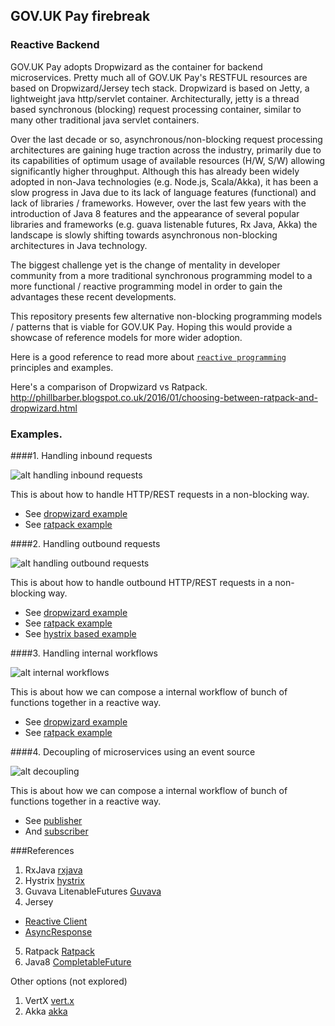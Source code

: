 ## GOV.UK Pay firebreak 

### Reactive Backend

GOV.UK Pay adopts Dropwizard as the container for backend microservices. Pretty much all of GOV.UK Pay's RESTFUL
resources are based on Dropwizard/Jersey tech stack.
Dropwizard is based on Jetty, a lightweight java http/servlet container. Architecturally, jetty is a thread based 
synchronous (blocking) request processing container, similar to many other traditional java servlet containers.

Over the last decade or so, asynchronous/non-blocking request processing architectures are gaining huge traction across the industry, primarily due to
its capabilities of optimum usage of available resources (H/W, S/W) allowing significantly higher throughput. Although this has already been widely 
adopted in non-Java technologies (e.g. Node.js, Scala/Akka), it has been a slow progress in Java due to its lack of language features (functional) 
and lack of libraries / frameworks. However, over the last few years with the introduction of Java 8 features and the appearance of 
several popular libraries and frameworks (e.g. guava listenable futures, Rx Java, Akka) the landscape is slowly shifting towards 
asynchronous non-blocking architectures in Java technology. 

The biggest challenge yet is the change of mentality in developer community from a more traditional synchronous programming model to a more functional / reactive 
programming model in order to gain the advantages these recent developments. 
 
This repository presents few alternative non-blocking programming models / patterns that is viable for GOV.UK Pay.
Hoping this would provide a showcase of reference models for more wider adoption.   
  
Here is a good reference to read more about [`reactive programming`](https://gist.github.com/staltz/868e7e9bc2a7b8c1f754) principles and examples.


Here's a comparison of Dropwizard vs Ratpack. 
http://phillbarber.blogspot.co.uk/2016/01/choosing-between-ratpack-and-dropwizard.html

### Examples.

####1. Handling inbound requests 

![alt handling inbound requests](img/inbound.png)

This is about how to handle HTTP/REST requests in a non-blocking way.  

  * See [dropwizard example](https://github.com/alphagov/pay-firebreak-react-backend/blob/master/dropwizard/src/main/java/firebreak/react/drop/resources/CardResource.java#L40)
  * See [ratpack example](https://github.com/alphagov/pay-firebreak-react-backend/blob/master/ratpack/src/main/java/firebreak/react/rat/CardResource.java#L43)


####2. Handling outbound requests 

![alt handling outbound requests](img/outbound.png)

This is about how to handle outbound HTTP/REST requests in a non-blocking way.  

  * See [dropwizard example](https://github.com/alphagov/pay-firebreak-react-backend/blob/master/dropwizard/src/main/java/firebreak/react/drop/resources/AuthorisationService.java#L42)
  * See [ratpack example](https://github.com/alphagov/pay-firebreak-react-backend/blob/master/ratpack/src/main/java/firebreak/react/rat/CardResource.java#L144)
  * See [hystrix based example](https://github.com/alphagov/pay-firebreak-react-backend/blob/master/dropwizard/src/main/java/firebreak/react/drop/resources/AuthorisationService.java#L57)


####3. Handling internal workflows 

![alt internal workflows](img/internal-flow.png)

This is about how we can compose a internal workflow of bunch of functions together in a reactive way.  

  * See [dropwizard example](https://github.com/alphagov/pay-firebreak-react-backend/blob/master/dropwizard/src/main/java/firebreak/react/drop/resources/AuthorisationService.java#L26)
  * See [ratpack example](https://github.com/alphagov/pay-firebreak-react-backend/blob/master/ratpack/src/main/java/firebreak/react/rat/CardResource.java#L57)

####4. Decoupling of microservices using an event source  

![alt decoupling](img/decoupling.png)

This is about how we can compose a internal workflow of bunch of functions together in a reactive way.  

  * See [publisher](https://github.com/alphagov/pay-firebreak-react-backend/blob/master/dropwizard/src/main/java/firebreak/react/drop/resources/KafkaAuthorisationService.java#L40)
  * And [subscriber](https://github.com/alphagov/pay-firebreak-react-backend/blob/master/dropwizard/src/main/java/firebreak/react/drop/resources/GatewayHandlerResource.java#L33)  


###References

1. RxJava [rxjava](https://github.com/ReactiveX/RxJava)
2. Hystrix [hystrix](https://github.com/Netflix/Hystrix) 
3. Guvava LitenableFutures [Guvava](https://github.com/google/guava/wiki/ListenableFutureExplained)
4. Jersey 
 - [Reactive Client](https://jersey.java.net/documentation/latest/user-guide.html#rx-client)
 - [AsyncResponse](https://jersey.java.net/documentation/latest/user-guide.html#d0e10296)
5. Ratpack [Ratpack](https://ratpack.io/manual/current/)
6. Java8  [CompletableFuture](https://docs.oracle.com/javase/8/docs/api/java/util/concurrent/CompletableFuture.html)

Other options (not explored)

1. VertX [vert.x](http://vertx.io/)
2. Akka [akka](http://akka.io/)
